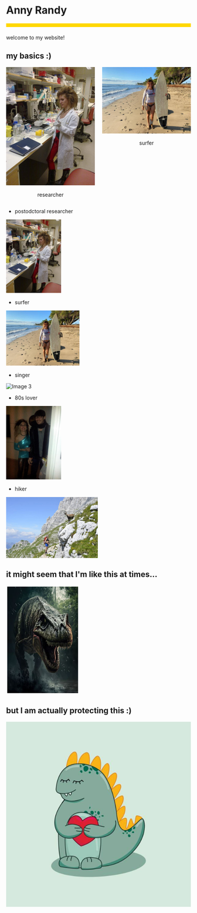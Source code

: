 
# Anny Randy
<div style="background-color: #ffd700; height: 10px; margin-bottom: 20px;"></div>
welcome to my website!  

## my basics :)

<div style="display: flex; flex-wrap: wrap; gap: 20px; text-align: center;">

  <div style="flex: 1;">
    <img src="researcher.jpg" alt="Image 1" style="width: 100%; height: auto;">
    <p>researcher</p>
  </div>

  <div style="flex: 1;">
    <img src="surfer.jpg" alt="Image 2" style="width: 100%; height: auto;">
    <p>surfer</p>
  </div>

</div>


- postodctoral researcher
<img src="researcher.jpg" alt="Image 1" style="width: 150px; height: auto;">


- surfer
<img src="surfer.jpg" alt="Image 2" style="width: 200px; height: auto;">

 
- singer
 <img src="singer.jpg" alt="Image 3" style="width: 150px; height: auto;">


- 80s lover
<img src="80s_lover.jpg" alt="Image 4" style="width: 150px; height: auto;">


- hiker
<img src="hiker.jpg" alt="Image 5" style="width: 250px; height: auto;">


## it might seem that I'm like this at times...


<img src="angry_trex.JPG" alt="Image 5" style="width: 200px; height: auto;">

## but I am actually protecting this :)

![Image 2](cute_trex.jpg)
